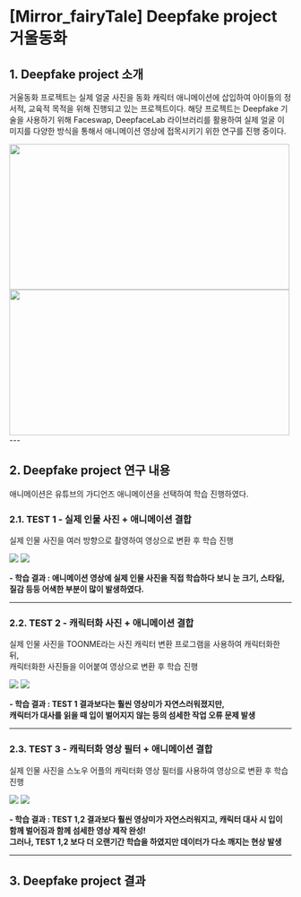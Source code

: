 
# [Mirror_fairyTale] Deepfake project 거울동화

## 1. Deepfake project 소개
거울동화 프로젝트는 실제 얼굴 사진을 동화 캐릭터 애니메이션에 삽입하여 아이들의 정서적, 교육적 목적을 위해 진행되고 있는 프로젝트이다. 해당 프로젝트는 Deepfake 기술을 사용하기 위해 Faceswap, DeepfaceLab 라이브러리를 활용하여 실제 얼굴 이미지를 다양한 방식을 통해서 애니메이션 영상에 접목시키기 위한 연구를 진행 중이다.
  <div>
    <img src="https://user-images.githubusercontent.com/67012957/152676877-056e8057-9165-4782-948a-267ea460d6b8.png" width="500" height="260">
    <img src="https://user-images.githubusercontent.com/67012957/152676861-992c2e04-0226-4c1c-bac1-8369801a725b.png" width="500" height="260">
  </div>
---


## 2. Deepfake project 연구 내용
애니메이션은 유튜브의 가디언즈 애니메이션을 선택하여 학습 진행하였다.

### 2.1. TEST 1 - 실제 인물 사진 + 애니메이션 결합
실제 인물 사진을 여러 방향으로 촬영하여 영상으로 변환 후 학습 진행

<div>
    <img src="https://user-images.githubusercontent.com/67012957/152679653-8ea84c0d-7c45-4795-9d76-97bea98e786a.png">
    <img src="https://user-images.githubusercontent.com/67012957/152681285-16abf978-c7af-4d5d-a188-236fa1a2c2c1.gif">
</div>


**- 학습 결과 : 애니메이션 영상에 실제 인물 사진을 직접 학습하다 보니 눈 크기, 스타일, 질감 등등 어색한 부분이 많이 발생하였다.**

---

### 2.2. TEST 2 - 캐릭터화 사진 + 애니메이션 결합
실제 인물 사진을 TOONME라는 사진 캐릭터 변환 프로그램을 사용하여 캐릭터화한 뒤,    
캐릭터화한 사진들을 이어붙여 영상으로 변환 후 학습 진행

<div>
  <img src="https://user-images.githubusercontent.com/67012957/152679660-6dfab81e-f2d3-4a54-83b6-f30af1064ed1.png">
  <img src="https://user-images.githubusercontent.com/67012957/152681304-9c8bb6ee-4379-473a-8ee3-4d57c096cae2.gif">
</div>


**- 학습 결과 : TEST 1 결과보다는 훨씬 영상미가 자연스러워졌지만,    
캐릭터가 대사를 읽을 때 입이 벌어지지 않는 등의 섬세한 작업 오류 문제 발생**

---

### 2.3. TEST 3 - 캐릭터화 영상 필터 + 애니메이션 결합
실제 인물 사진을 스노우 어플의 캐릭터화 영상 필터를 사용하여 영상으로 변환 후 학습 진행

<div>
  <img src="https://user-images.githubusercontent.com/67012957/152679669-d3f16306-e34c-4ec6-bddd-2be0af3b254c.png">
  <img src="https://user-images.githubusercontent.com/67012957/152681319-7e28cb2c-7963-4936-a2b3-7a910545008a.gif">
</div>

**- 학습 결과 : TEST 1,2 결과보다 훨씬 영상미가 자연스러워지고, 캐릭터 대사 시 입이 함께 벌어짐과 함께 섬세한 영상 제작 완성!    
그러나, TEST 1,2 보다 더 오랜기간 학습을 하였지만 데이터가 다소 깨지는 현상 발생**

---

## 3. Deepfake project 결과







